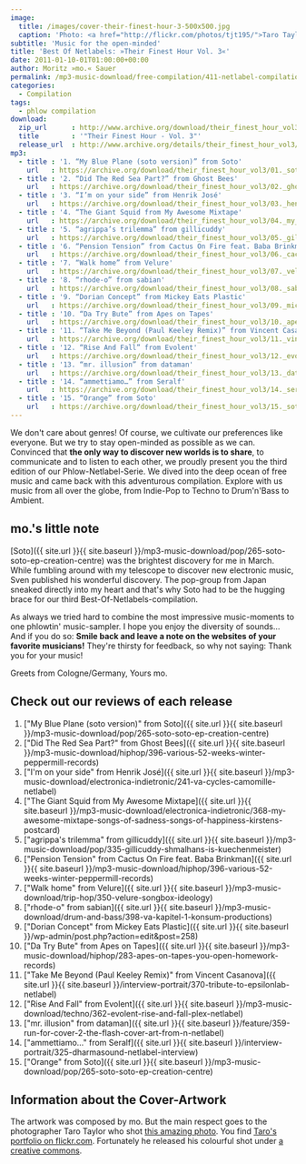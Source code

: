 ```yaml
---
image:
  title: /images/cover-their-finest-hour-3-500x500.jpg
  caption: 'Photo: <a href="http://flickr.com/photos/tjt195/">Taro Taylor</a>'
subtitle: 'Music for the open-minded'
title: 'Best Of Netlabels: »Their Finest Hour Vol. 3«'
date: 2011-01-10-01T01:00:00+00:00
author: Moritz »mo.« Sauer
permalink: /mp3-music-download/free-compilation/411-netlabel-compilation-their-finest-hour-3
categories:
  - Compilation
tags:
  - phlow compilation
download:
  zip_url      : http://www.archive.org/download/their_finest_hour_vol3/their_finest_hour_vol3_vbr_mp3.zip
  title        : '"Their Finest Hour - Vol. 3"'
  release_url  : http://www.archive.org/details/their_finest_hour_vol3/their_finest_hour_vol3
mp3:
  - title : '1. “My Blue Plane (soto version)” from Soto'
    url   : https://archive.org/download/their_finest_hour_vol3/01._soto_-_my_blue_plane_soto_version.mp3
  - title : '2. “Did The Red Sea Part?” from Ghost Bees'
    url   : https://archive.org/download/their_finest_hour_vol3/02._ghost_bees_-_did_the_red_sea_part.mp3
  - title : '3. “I’m on your side” from Henrik José'
    url   : https://archive.org/download/their_finest_hour_vol3/03._henrik_jos_-_im_on_your_side.mp3
  - title : '4. “The Giant Squid from My Awesome Mixtape'
    url   : https://archive.org/download/their_finest_hour_vol3/04._my_awesome_mixtape_-_the_giant_squid.mp3
  - title : '5. “agrippa’s trilemma” from gillicuddy'
    url   : https://archive.org/download/their_finest_hour_vol3/05._gillicuddy_-_agrippas_trilemma.mp3
  - title : '6. “Pension Tension” from Cactus On Fire feat. Baba Brinkman'
    url   : https://archive.org/download/their_finest_hour_vol3/06._cactus_on_fire_feat._baba_brinkman_-_pension_tension.mp3
  - title : '7. “Walk home” from Velure'
    url   : https://archive.org/download/their_finest_hour_vol3/07._velure_-_walk_home.mp3
  - title : '8. “rhode-o” from sabian'
    url   : https://archive.org/download/their_finest_hour_vol3/08._sabian_-_rhode-o.mp3
  - title : '9. “Dorian Concept” from Mickey Eats Plastic'
    url   : https://archive.org/download/their_finest_hour_vol3/09._mickey_eats_plastic_-_dorian_concept__exactly_as_an_hypothesis_my_funk_is_my_identity_mep_2nd_round_mix.mp3
  - title : '10. “Da Try Bute” from Apes on Tapes'
    url   : https://archive.org/download/their_finest_hour_vol3/10._apes_on_tapes_-_da_try_bute.mp3
  - title : '11. “Take Me Beyond (Paul Keeley Remix)” from Vincent Casanova'
    url   : https://archive.org/download/their_finest_hour_vol3/11._vincent_casanova_-_take_me_beyond_paul_keeley_remix.mp3
  - title : '12. “Rise And Fall” from Evolent'
    url   : https://archive.org/download/their_finest_hour_vol3/12._evolent_-_rise_and_fall.mp3
  - title : '13. “mr. illusion” from dataman'
    url   : https://archive.org/download/their_finest_hour_vol3/13._dataman_-_mr._illusion.mp3
  - title : '14. “ammettiamo…” from Seralf'
    url   : https://archive.org/download/their_finest_hour_vol3/14._seralf_-_ammettiamo....mp3
  - title : '15. “Orange” from Soto'
    url   : https://archive.org/download/their_finest_hour_vol3/15._soto_-_orange.mp3
---
```

We don't care about genres! Of course, we cultivate our preferences like everyone. But we try to stay open-minded as possible as we can. Convinced that **the only way to discover new worlds is to share**, to communicate and to listen to each other, we proudly present you the third edition of our Phlow-Netlabel-Serie. We dived into the deep ocean of free music and came back with this adventurous compilation. Explore with us music from all over the globe, from Indie-Pop to Techno to Drum'n'Bass to Ambient.<!--more-->

## mo.'s little note

[Soto]({{ site.url }}{{ site.baseurl }}/mp3-music-download/pop/265-soto-soto-ep-creation-centre) was the brightest discovery for me in March. While fumbling around with my telescope to discover new electronic music, Sven published his wonderful discovery. The pop-group from Japan sneaked directly into my heart and that's why Soto had to be the hugging brace for our third Best-Of-Netlabels-compilation.

As always we tried hard to combine the most impressive music-moments to one phlowtin' music-sampler. I hope you enjoy the diversity of sounds... And if you do so: **Smile back and leave a note on the websites of your favorite musicians!** They're thirsty for feedback, so why not saying: Thank you for your music!

Greets from Cologne/Germany, Yours mo.

## Check out our reviews of each release

  1. ["My Blue Plane (soto version)" from Soto]({{ site.url }}{{ site.baseurl }}/mp3-music-download/pop/265-soto-soto-ep-creation-centre)
  2. ["Did The Red Sea Part?" from Ghost Bees]({{ site.url }}{{ site.baseurl }}/mp3-music-download/hiphop/396-various-52-weeks-winter-peppermill-records)
  3. ["I'm on your side" from Henrik José]({{ site.url }}{{ site.baseurl }}/mp3-music-download/electronica-indietronic/241-va-cycles-camomille-netlabel)
  4. ["The Giant Squid from My Awesome Mixtape]({{ site.url }}{{ site.baseurl }}/mp3-music-download/electronica-indietronic/368-my-awesome-mixtape-songs-of-sadness-songs-of-happiness-kirstens-postcard)
  5. ["agrippa's trilemma" from gillicuddy]({{ site.url }}{{ site.baseurl }}/mp3-music-download/pop/335-gillicuddy-shmalhans-is-kuechenmeister)
  6. ["Pension Tension" from Cactus On Fire feat. Baba Brinkman]({{ site.url }}{{ site.baseurl }}/mp3-music-download/hiphop/396-various-52-weeks-winter-peppermill-records)
  7. ["Walk home" from Velure]({{ site.url }}{{ site.baseurl }}/mp3-music-download/trip-hop/350-velure-songbox-ideology)
  8. ["rhode-o" from sabian]({{ site.url }}{{ site.baseurl }}/mp3-music-download/drum-and-bass/398-va-kapitel-1-konsum-productions)
  9. ["Dorian Concept" from Mickey Eats Plastic]({{ site.url }}{{ site.baseurl }}/wp-admin/post.php?action=edit&post=258)
 10. ["Da Try Bute" from Apes on Tapes]({{ site.url }}{{ site.baseurl }}/mp3-music-download/hiphop/283-apes-on-tapes-you-open-homework-records)
 11. ["Take Me Beyond (Paul Keeley Remix)" from Vincent Casanova]({{ site.url }}{{ site.baseurl }}/interview-portrait/370-tribute-to-epsilonlab-netlabel)
 12. ["Rise And Fall" from Evolent]({{ site.url }}{{ site.baseurl }}/mp3-music-download/techno/362-evolent-rise-and-fall-plex-netlabel)
 13. ["mr. illusion" from dataman]({{ site.url }}{{ site.baseurl }}/feature/359-run-for-cover-2-the-flash-cover-art-from-n-netlabel)
 14. ["ammettiamo..." from Seralf]({{ site.url }}{{ site.baseurl }}/interview-portrait/325-dharmasound-netlabel-interview)
 15. ["Orange" from Soto]({{ site.url }}{{ site.baseurl }}/mp3-music-download/pop/265-soto-soto-ep-creation-centre)

## Information about the Cover-Artwork

The artwork was composed by mo. But the main respect goes to the photographer Taro Taylor who shot [this amazing photo](http://flickr.com/photos/tjt195/2330012633/). You find [Taro's portfolio on flickr.com](http://flickr.com/photos/tjt195/). Fortunately he released his colourful shot under [a creative commons](http://creativecommons.org/licenses/by/2.0/deed.de).